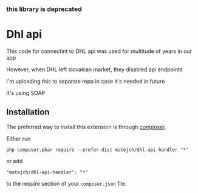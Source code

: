 
### this library is deprecated

Dhl api
=======
This code for connectint to DHL api was used for multitude of years in our app

However, when DHL left slovakian market, they disabled api endpoints

I'm uploading this to separate repo in case it's needed in future

It's using SOAP

Installation
------------

The preferred way to install this extension is through [composer](http://getcomposer.org/download/).

Either run

```
php composer.phar require --prefer-dist matejch/dhl-api-handler "*"
```

or add

```
"matejch/dhl-api-handler": "*"
```

to the require section of your `composer.json` file.